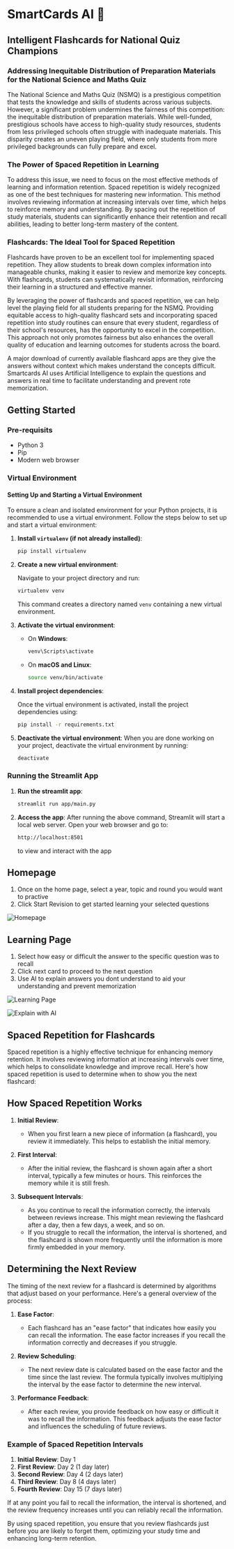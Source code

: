 # SmartCards AI 🧠

## Intelligent Flashcards for National Quiz Champions

### Addressing Inequitable Distribution of Preparation Materials for the National Science and Maths Quiz

The National Science and Maths Quiz (NSMQ) is a prestigious competition that tests the knowledge and skills of students across various subjects. However, a significant problem undermines the fairness of this competition: the inequitable distribution of preparation materials. While well-funded, prestigious schools have access to high-quality study resources, students from less privileged schools often struggle with inadequate materials. This disparity creates an uneven playing field, where only students from more privileged backgrounds can fully prepare and excel.

### The Power of Spaced Repetition in Learning

To address this issue, we need to focus on the most effective methods of learning and information retention. Spaced repetition is widely recognized as one of the best techniques for mastering new information. This method involves reviewing information at increasing intervals over time, which helps to reinforce memory and understanding. By spacing out the repetition of study materials, students can significantly enhance their retention and recall abilities, leading to better long-term mastery of the content.

### Flashcards: The Ideal Tool for Spaced Repetition

Flashcards have proven to be an excellent tool for implementing spaced repetition. They allow students to break down complex information into manageable chunks, making it easier to review and memorize key concepts. With flashcards, students can systematically revisit information, reinforcing their learning in a structured and effective manner.

By leveraging the power of flashcards and spaced repetition, we can help level the playing field for all students preparing for the NSMQ. Providing equitable access to high-quality flashcard sets and incorporating spaced repetition into study routines can ensure that every student, regardless of their school's resources, has the opportunity to excel in the competition. This approach not only promotes fairness but also enhances the overall quality of education and learning outcomes for students across the board.

A major download of currently available flashcard apps are they give the answers without context which makes understand the concepts difficult. Smartcards AI uses Artificial Intelligence to explain the questions and answers in real time to facilitate understanding and prevent rote memorization.

## Getting Started

### Pre-requisits

- Python 3
- Pip
- Modern web browser

### Virtual Environment

#### Setting Up and Starting a Virtual Environment

To ensure a clean and isolated environment for your Python projects, it is recommended to use a virtual environment. Follow the steps below to set up and start a virtual environment:

1. **Install `virtualenv` (if not already installed)**:

    ```bash
    pip install virtualenv
    ```

2. **Create a new virtual environment**:

    Navigate to your project directory and run:

    ```bash
    virtualenv venv
    ```

    This command creates a directory named `venv` containing a new virtual environment.

3. **Activate the virtual environment**:
    - On **Windows**:

      ```bash
      venv\Scripts\activate
      ```

    - On **macOS and Linux**:

      ```bash
      source venv/bin/activate
      ```

4. **Install project dependencies**:

    Once the virtual environment is activated, install the project dependencies using:

    ```bash
    pip install -r requirements.txt
    ```

5. **Deactivate the virtual environment**:
    When you are done working on your project, deactivate the virtual environment by running:

    ```bash
    deactivate
    ```

### Running the Streamlit App

1. **Run the streamlit app**:

    ```bash
    streamlit run app/main.py
    ```

2. **Access the app**:
    After running the above command, Streamlit will start a local web server. Open your web browser and go to:

    ```bash
    http://localhost:8501
    ```

    to view and interact with the app

## Homepage

1. Once on the home page, select a year, topic and round you would want to practive
2. Click Start Revision to get started learning your selected questions

![Homepage](assets/start_page.png)

## Learning Page

1. Select how easy or difficult the answer to the specific question was to recall
2. Click next card to proceed to the next question
3. Use AI to explain answers you dont understand to aid your understanding and prevent memorization

![Learning Page](assets/learning_page.png)

![Explain with AI](assets/explain_ai.png)

## Spaced Repetition for Flashcards

Spaced repetition is a highly effective technique for enhancing memory retention. It involves reviewing information at increasing intervals over time, which helps to consolidate knowledge and improve recall. Here's how spaced repetition is used to determine when to show you the next flashcard:

## How Spaced Repetition Works

1. **Initial Review**:
    - When you first learn a new piece of information (a flashcard), you review it immediately. This helps to establish the initial memory.

2. **First Interval**:
    - After the initial review, the flashcard is shown again after a short interval, typically a few minutes or hours. This reinforces the memory while it is still fresh.

3. **Subsequent Intervals**:
    - As you continue to recall the information correctly, the intervals between reviews increase. This might mean reviewing the flashcard after a day, then a few days, a week, and so on.
    - If you struggle to recall the information, the interval is shortened, and the flashcard is shown more frequently until the information is more firmly embedded in your memory.

## Determining the Next Review

The timing of the next review for a flashcard is determined by algorithms that adjust based on your performance. Here's a general overview of the process:

1. **Ease Factor**:
    - Each flashcard has an "ease factor" that indicates how easily you can recall the information. The ease factor increases if you recall the information correctly and decreases if you struggle.

2. **Review Scheduling**:
    - The next review date is calculated based on the ease factor and the time since the last review. The formula typically involves multiplying the interval by the ease factor to determine the new interval.

3. **Performance Feedback**:
    - After each review, you provide feedback on how easy or difficult it was to recall the information. This feedback adjusts the ease factor and influences the scheduling of future reviews.

### Example of Spaced Repetition Intervals

1. **Initial Review**: Day 1
2. **First Review**: Day 2 (1 day later)
3. **Second Review**: Day 4 (2 days later)
4. **Third Review**: Day 8 (4 days later)
5. **Fourth Review**: Day 15 (7 days later)

If at any point you fail to recall the information, the interval is shortened, and the review frequency increases until you can reliably recall the information.

By using spaced repetition, you ensure that you review flashcards just before you are likely to forget them, optimizing your study time and enhancing long-term retention.
